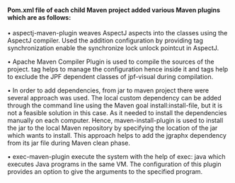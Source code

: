 #### Pom.xml file of each child Maven project added various Maven plugins which are as follows:<br />
• aspectj-maven-plugin weaves AspectJ aspects into the classes using the AspectJ compiler. Used the addition configuration by providing tag <Xjoinpoints>synchronization</Xjoinpoints> enable the synchronize lock unlock pointcut in AspectJ.<br />

• Apache Maven Compiler Plugin is used to compile the sources of the project. <configuration> tag helps to manage the configuration hence inside it <includes> and <excludes> tags help to exclude the JPF dependent classes of jpf-visual during compilation.<br />

• In order to add dependencies, from jar to maven project there were several approach was used. The local custom dependency can be added through the command line using the Maven goal install:install-file, but it is not a feasible solution in this case. As it needed to install the dependencies manually on each computer. Hence, maven-install-plugin is used to install the jar to the local Maven repository by specifying the location of the jar which wants to install. This approach helps to add the jgraphx dependency from its jar file during Maven clean phase.<br />

• exec-maven-plugin execute the system with the help of exec: java which executes Java programs in the same VM. The configuration of this plugin provides an option to give the arguments to the specified program.<br />
